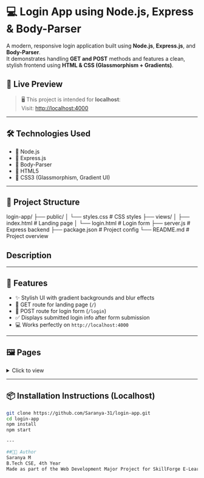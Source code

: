 # 💻 Login App using Node.js, Express & Body-Parser

A modern, responsive login application built using **Node.js**, **Express.js**, and **Body-Parser**.  
It demonstrates handling **GET and POST** methods and features a clean, stylish frontend using **HTML & CSS (Glassmorphism + Gradients)**.

## 🔗 Live Preview
> 🖥️ This project is intended for **localhost**:  
Visit: [http://localhost:4000](http://localhost:4000)

---

## 🛠 Technologies Used

- 🔹 Node.js
- 🔹 Express.js
- 🔹 Body-Parser
- 🔹 HTML5
- 🔹 CSS3 (Glassmorphism, Gradient UI)

---

## 📂 Project Structure

login-app/
├── public/
│ └── styles.css # CSS styles
├── views/
│ ├── index.html # Landing page
│ └── login.html # Login form
├── server.js # Express backend
├── package.json # Project config
└── README.md # Project overview
## Description

---

## 🚀 Features

- ✨ Stylish UI with gradient backgrounds and blur effects
- 🧠 GET route for landing page (`/`)
- 🔐 POST route for login form (`/login`)
- ✅ Displays submitted login info after form submission
- 💻 Works perfectly on `http://localhost:4000`

---

## 🖼️ Pages
<details>
<summary>Click to view</summary>

- 💡 Landing Page:  
  _“Please click here to login”_ ➜ navigates to login page

- 🔐 Login Page:  
  Form with username + password input and submit button

- 📥 Submitted Page:  
  Shows entered credentials after POST
</details>

---

## 📦 Installation Instructions (Localhost)

```bash
git clone https://github.com/Saranya-31/login-app.git
cd login-app
npm install
npm start

---

##👩‍💻 Author
Saranya M
B.Tech CSE, 4th Year
Made as part of the Web Development Major Project for SkillForge E-Learning Solutions
 
